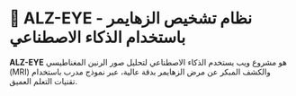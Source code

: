 # 🧠 ALZ-EYE - نظام تشخيص الزهايمر باستخدام الذكاء الاصطناعي

**ALZ-EYE** هو مشروع ويب يستخدم الذكاء الاصطناعي لتحليل صور الرنين المغناطيسي (MRI) والكشف المبكر عن مرض الزهايمر بدقة عالية، عبر نموذج مدرب باستخدام تقنيات التعلم العميق.